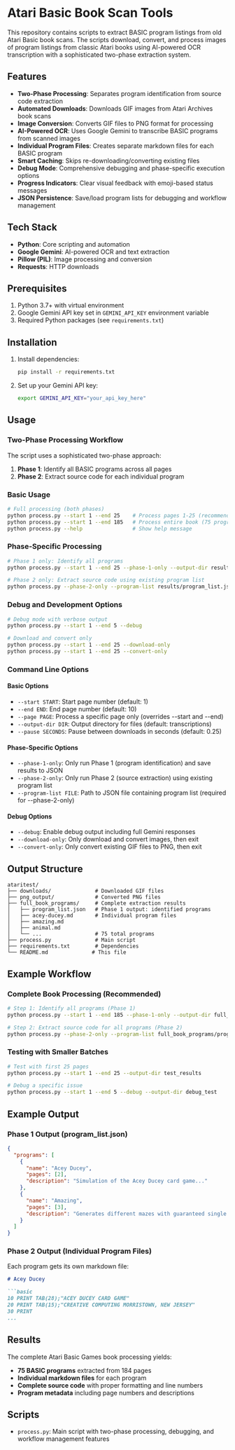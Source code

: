 # Atari Basic Book Scan Tools

This repository contains scripts to extract BASIC program listings from old Atari Basic book scans. The scripts download, convert, and process images of program listings from classic Atari books using AI-powered OCR transcription with a sophisticated two-phase extraction system.

## Features

- **Two-Phase Processing**: Separates program identification from source code extraction
- **Automated Downloads**: Downloads GIF images from Atari Archives book scans
- **Image Conversion**: Converts GIF files to PNG format for processing
- **AI-Powered OCR**: Uses Google Gemini to transcribe BASIC programs from scanned images
- **Individual Program Files**: Creates separate markdown files for each BASIC program
- **Smart Caching**: Skips re-downloading/converting existing files
- **Debug Mode**: Comprehensive debugging and phase-specific execution options
- **Progress Indicators**: Clear visual feedback with emoji-based status messages
- **JSON Persistence**: Save/load program lists for debugging and workflow management

## Tech Stack

- **Python**: Core scripting and automation
- **Google Gemini**: AI-powered OCR and text extraction
- **Pillow (PIL)**: Image processing and conversion
- **Requests**: HTTP downloads

## Prerequisites

1. Python 3.7+ with virtual environment
2. Google Gemini API key set in `GEMINI_API_KEY` environment variable
3. Required Python packages (see `requirements.txt`)

## Installation

1. Install dependencies:
   ```bash
   pip install -r requirements.txt
   ```

2. Set up your Gemini API key:
   ```bash
   export GEMINI_API_KEY="your_api_key_here"
   ```

## Usage

### Two-Phase Processing Workflow

The script uses a sophisticated two-phase approach:

1. **Phase 1**: Identify all BASIC programs across all pages
2. **Phase 2**: Extract source code for each individual program

### Basic Usage
```bash
# Full processing (both phases)
python process.py --start 1 --end 25    # Process pages 1-25 (recommended for testing)
python process.py --start 1 --end 185   # Process entire book (75 programs)
python process.py --help                # Show help message
```

### Phase-Specific Processing
```bash
# Phase 1 only: Identify all programs
python process.py --start 1 --end 25 --phase-1-only --output-dir results

# Phase 2 only: Extract source code using existing program list
python process.py --phase-2-only --program-list results/program_list.json --output-dir results
```

### Debug and Development Options
```bash
# Debug mode with verbose output
python process.py --start 1 --end 5 --debug

# Download and convert only
python process.py --start 1 --end 25 --download-only
python process.py --start 1 --end 25 --convert-only
```

### Command Line Options

#### Basic Options
- `--start START`: Start page number (default: 1)
- `--end END`: End page number (default: 10)  
- `--page PAGE`: Process a specific page only (overrides --start and --end)
- `--output-dir DIR`: Output directory for files (default: transcriptions)
- `--pause SECONDS`: Pause between downloads in seconds (default: 0.25)

#### Phase-Specific Options
- `--phase-1-only`: Only run Phase 1 (program identification) and save results to JSON
- `--phase-2-only`: Only run Phase 2 (source extraction) using existing program list
- `--program-list FILE`: Path to JSON file containing program list (required for --phase-2-only)

#### Debug Options
- `--debug`: Enable debug output including full Gemini responses
- `--download-only`: Only download and convert images, then exit
- `--convert-only`: Only convert existing GIF files to PNG, then exit

## Output Structure

```
ataritest/
├── downloads/              # Downloaded GIF files
├── png_output/             # Converted PNG files
├── full_book_programs/     # Complete extraction results
│   ├── program_list.json   # Phase 1 output: identified programs
│   ├── acey-ducey.md       # Individual program files
│   ├── amazing.md
│   ├── animal.md
│   └── ...                 # 75 total programs
├── process.py              # Main script
├── requirements.txt        # Dependencies
└── README.md              # This file
```

## Example Workflow

### Complete Book Processing (Recommended)
```bash
# Step 1: Identify all programs (Phase 1)
python process.py --start 1 --end 185 --phase-1-only --output-dir full_book_programs

# Step 2: Extract source code for all programs (Phase 2)
python process.py --phase-2-only --program-list full_book_programs/program_list.json --output-dir full_book_programs
```

### Testing with Smaller Batches
```bash
# Test with first 25 pages
python process.py --start 1 --end 25 --output-dir test_results

# Debug a specific issue
python process.py --start 1 --end 5 --debug --output-dir debug_test
```

## Example Output

### Phase 1 Output (program_list.json)
```json
{
  "programs": [
    {
      "name": "Acey Ducey",
      "pages": [2],
      "description": "Simulation of the Acey Ducey card game..."
    },
    {
      "name": "Amazing",
      "pages": [3],
      "description": "Generates different mazes with guaranteed single path..."
    }
  ]
}
```

### Phase 2 Output (Individual Program Files)
Each program gets its own markdown file:
```markdown
# Acey Ducey

```basic
10 PRINT TAB(28);"ACEY DUCEY CARD GAME"
20 PRINT TAB(15);"CREATIVE COMPUTING MORRISTOWN, NEW JERSEY"
30 PRINT
...
```

## Results

The complete Atari Basic Games book processing yields:
- **75 BASIC programs** extracted from 184 pages
- **Individual markdown files** for each program
- **Complete source code** with proper formatting and line numbers
- **Program metadata** including page numbers and descriptions

## Scripts

- `process.py`: Main script with two-phase processing, debugging, and workflow management features
